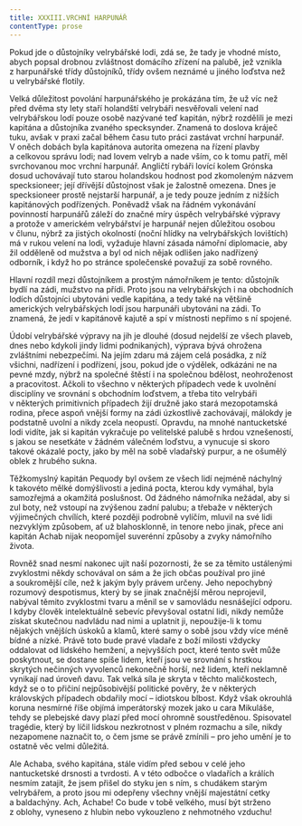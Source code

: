 ```yaml
---
title: XXXIII.VRCHNÍ HARPUNÁŘ
contentType: prose
---
```


  

Pokud jde o důstojníky velrybářské lodi, zdá se, že tady je vhodné místo, abych popsal drobnou zvláštnost domácího zřízení na palubě, jež vznikla z harpunářské třídy důstojníků, třídy ovšem neznámé u jiného loďstva než u velrybářské flotily.

Velká důležitost povolání harpunářského je prokázána tím, že už víc než před dvěma sty lety staří holandští velrybáři nesvěřovali velení nad velrybářskou lodí pouze osobě nazývané teď kapitán, nýbrž rozdělili je mezi kapitána a důstojníka zvaného specksynder. Znamená to doslova kráječ tuku, avšak v praxi začal během času tuto práci zastávat vrchní harpunář. V oněch dobách byla kapitánova autorita omezena na řízení plavby a celkovou správu lodi; nad lovem velryb a nade vším, co k tomu patří, měl svrchovanou moc vrchní harpunář. Angličtí rybáři lovící kolem Grónska dosud uchovávají tuto starou holandskou hodnost pod zkomoleným názvem specksioneer; její dřívější důstojnost však je žalostně omezena. Dnes je specksioneer prostě nejstarší harpunář, a je tedy pouze jedním z nižších kapitánových podřízených. Poněvadž však na řádném vykonávání povinností harpunářů záleží do značné míry úspěch velrybářské výpravy a protože v americkém velrybářství je harpunář nejen důležitou osobou v člunu, nýbrž za jistých okolností (noční hlídky na velrybářských lovištích) má v rukou velení na lodi, vyžaduje hlavní zásada námořní diplomacie, aby žil odděleně od mužstva a byl od nich nějak odlišen jako nadřízený odborník, i když ho po stránce společenské považují za sobě rovného.

Hlavní rozdíl mezi důstojníkem a prostým námořníkem je tento: důstojník bydlí na zádi, mužstvo na přídi. Proto jsou na velrybářských i na obchodních lodích důstojníci ubytováni vedle kapitána, a tedy také na většině amerických velrybářských lodí jsou harpunáři ubytováni na zádi. To znamená, že jedí v kapitánově kajutě a spí v místnosti nepřímo s ní spojené.

Údobí velrybářské výpravy na jih je dlouhé (dosud nejdelší ze všech plaveb, dnes nebo kdykoli jindy lidmi podnikaných), výprava bývá ohrožena zvláštními nebezpečími. Na jejím zdaru má zájem celá posádka, z níž všichni, nadřízení i podřízení, jsou, pokud jde o výdělek, odkázáni ne na pevné mzdy, nýbrž na společné štěstí i na společnou bdělost, neohroženost a pracovitost. Ačkoli to všechno v některých případech vede k uvolnění disciplíny ve srovnání s obchodním loďstvem, a třeba tito velrybáři v některých primitivních případech žijí družně jako stará mezopotamská rodina, přece aspoň vnější formy na zádi úzkostlivě zachovávají, málokdy je podstatně uvolní a nikdy zcela neopustí. Opravdu, na mnohé nantucketské lodi vidíte, jak si kapitán vykračuje po velitelské palubě s hrdou vznešeností, s jakou se nesetkáte v žádném válečném loďstvu, a vynucuje si skoro takové okázalé pocty, jako by měl na sobě vladařský purpur, a ne ošumělý oblek z hrubého sukna.

Těžkomyslný kapitán Pequody byl ovšem ze všech lidí nejméně náchylný k takovéto mělké domýšlivosti a jediná pocta, kterou kdy vymáhal, byla samozřejmá a okamžitá poslušnost. Od žádného námořníka nežádal, aby si zul boty, než vstoupí na zvýšenou zadní palubu; a třebaže v některých výjimečných chvílích, které později podrobně vylíčím, mluvil na své lidi nezvyklým způsobem, ať už blahosklonně, in tenore nebo jinak, přece ani kapitán Achab nijak neopomíjel suverénní způsoby a zvyky námořního života.

Rovněž snad nesmí nakonec ujít naší pozornosti, že se za těmito ustálenými zvyklostmi někdy schovával on sám a že jich občas používal pro jiné a soukromější cíle, než k jakým byly právem určeny. Jeho nepochybný rozumový despotismus, který by se jinak značnější měrou neprojevil, nabýval těmito zvyklostmi tvaru a měnil se v samovládu nesnášející odporu. I kdyby člověk intelektuálně sebevíc převyšoval ostatní lidi, nikdy nemůže získat skutečnou nadvládu nad nimi a uplatnit ji, nepoužije-li k tomu nějakých vnějších úskoků a klamů, které samy o sobě jsou vždy více méně bídné a nízké. Právě toto bude pravé vladaře z boží milosti vždycky oddalovat od lidského hemžení, a nejvyšších poct, které tento svět může poskytnout, se dostane spíše lidem, kteří jsou ve srovnání s hrstkou skrytých nečinných vyvolenců nekonečně horší, než lidem, kteří neklamně vynikají nad úroveň davu. Tak velká síla je skryta v těchto maličkostech, když se o to přičiní nejpůsobivější politické pověry, že v některých královských případech obdařily mocí – idiotskou blbost. Když však okrouhlá koruna nesmírné říše objímá imperátorský mozek jako u cara Mikuláše, tehdy se plebejské davy plazí před mocí ohromně soustředěnou. Spisovatel tragédie, který by líčil lidskou nezkrotnost v plném rozmachu a síle, nikdy nezapomene naznačit to, o čem jsme se právě zmínili – pro jeho umění je to ostatně věc velmi důležitá.

Ale Achaba, svého kapitána, stále vidím před sebou v celé jeho nantucketské drsnosti a tvrdosti. A v této odbočce o vladařích a králích nesmím zatajit, že jsem přišel do styku jen s ním, s chudákem starým velrybářem, a proto jsou mi odepřeny všechny vnější majestátní cetky a baldachýny. Ach, Achabe! Co bude v tobě velkého, musí být strženo z oblohy, vyneseno z hlubin nebo vykouzleno z nehmotného vzduchu!

